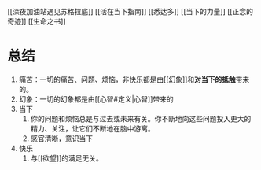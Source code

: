 [[深夜加油站遇见苏格拉底]] 
[[活在当下指南]] 
[[悉达多]] 
[[当下的力量]] 
[[正念的奇迹]] 
[[生命之书]] 
# 总结
1. 痛苦：一切的痛苦、问题、烦恼，非快乐都是由[[幻象]]和**对当下的抵触**带来的。
2. 幻象：一切的幻象都是由[[心智#定义|心智]]带来的
3. 当下
	1. 你的问题和烦恼总是与过去或未来有关。你不断地向这些问题投入更大的精力、关注，让它们不断地在脑中游离。
	2. 感官清晰，意识当下
4. 快乐
	1. 与[[欲望]]的满足无关。